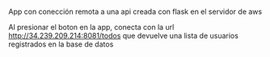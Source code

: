 App con conección remota a una api creada con flask en el servidor de aws

Al presionar el boton en la app, conecta con la url http://34.239.209.214:8081/todos que devuelve una lista de usuarios registrados en la base de datos 
